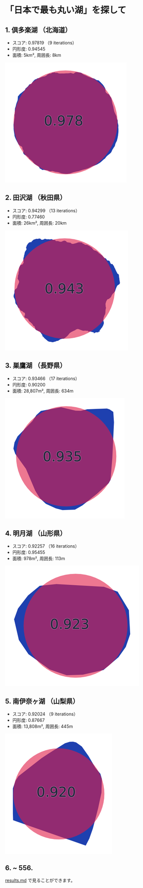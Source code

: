 # 「日本で最も丸い湖」を探して

## 1. 倶多楽湖 （北海道）

- スコア: 0.97819 （9 iterations）
- 円形度: 0.94545
- 面積: 5km&sup2;, 周囲長: 8km

![倶多楽湖](output/final/069_倶多楽湖.png)

## 2. 田沢湖 （秋田県）

- スコア: 0.94299 （13 iterations）
- 円形度: 0.77460
- 面積: 26km&sup2;, 周囲長: 20km

![田沢湖](output/final/170_田沢湖.png)

## 3. 巣鷹湖 （長野県）

- スコア: 0.93466 （17 iterations）
- 円形度: 0.90200
- 面積: 28,807m&sup2;, 周囲長: 634m

![巣鷹湖](output/final/362_巣鷹湖.png)

## 4. 明月湖 （山形県）

- スコア: 0.92257 （16 iterations）
- 円形度: 0.95455
- 面積: 978m&sup2;, 周囲長: 113m

![明月湖](output/final/175_明月湖.png)

## 5. 南伊奈ヶ湖 （山梨県）

- スコア: 0.92024 （9 iterations）
- 円形度: 0.87667
- 面積: 13,808m&sup2;, 周囲長: 445m

![南伊奈ヶ湖](output/final/309_南伊奈ヶ湖.png)

## 6. ~ 556.

[results.md](./results.md) で見ることができます。
